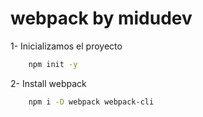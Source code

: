 # webpack by midudev

1- Inicializamos el proyecto

```bash
    npm init -y
```

2- Install webpack

```bash
    npm i -D webpack webpack-cli
```

